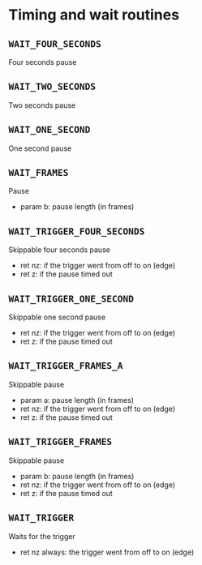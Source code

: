 # Timing and wait routines

## `WAIT_FOUR_SECONDS`
Four seconds pause

## `WAIT_TWO_SECONDS`
Two seconds pause

## `WAIT_ONE_SECOND`
One second pause

## `WAIT_FRAMES`
Pause
- param b: pause length (in frames)

## `WAIT_TRIGGER_FOUR_SECONDS`
Skippable four seconds pause
- ret nz: if the trigger went from off to on (edge)
- ret z: if the pause timed out

## `WAIT_TRIGGER_ONE_SECOND`
Skippable one second pause
- ret nz: if the trigger went from off to on (edge)
- ret z: if the pause timed out

## `WAIT_TRIGGER_FRAMES_A`
Skippable pause
- param a: pause length (in frames)
- ret nz: if the trigger went from off to on (edge)
- ret z: if the pause timed out

## `WAIT_TRIGGER_FRAMES`
Skippable pause
- param b: pause length (in frames)
- ret nz: if the trigger went from off to on (edge)
- ret z: if the pause timed out

## `WAIT_TRIGGER`
Waits for the trigger
- ret nz always: the trigger went from off to on (edge)

